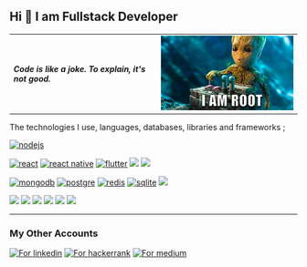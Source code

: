 ## Hi 👋 I am Fullstack Developer

<!-- <em>Code is lise a joke. To explain, it's not good.</em>
<img src="./iamroot.webp" width="300" height="auto"> -->

|                                                              |                                                      |
| ------------------------------------------------------------ | ---------------------------------------------------- |
| **<em>Code is like a joke. To explain, it's not good.</em>** | <img src="./iamroot.webp" width="300" height="auto"> |

The technologies I use, languages, databases, libraries and frameworks ;

[![nodejs](https://img.shields.io/badge/Node.js-339933?style=plastic&logo=nodedotjs&logoColor=white)](https://github.com/huseyin-ensari)

[![react](https://img.shields.io/badge/React-20232A?style=plastic&logo=react&logoColor=61DAFB)](https://github.com/huseyin-ensari)
[![react native](https://img.shields.io/badge/React_Native-20232A?style=plastic&logo=react&logoColor=61DAFB)](https://github.com/huseyin-ensari)
[![flutter](https://img.shields.io/badge/Flutter-02569B?style=plastic&logo=flutter&logoColor=white)](https://github.com/huseyin-ensari)
[![](https://img.shields.io/badge/Electron-2B2E3A?style=plastic&logo=electron&logoColor=9FEAF9)](https://github.com/huseyin-ensari)
[![](https://img.shields.io/badge/next.js-000000?style=plastic&logo=nextdotjs&logoColor=white)](https://github.com/huseyin-ensari)

[![mongodb](https://img.shields.io/badge/MongoDB-4EA94B?style=plastic&logo=mongodb&logoColor=white)](https://github.com/huseyin-ensari)
[![postgre](https://img.shields.io/badge/PostgreSQL-316192?style=plastic&logo=postgresql&logoColor=white)](https://github.com/huseyin-ensari)
[![redis](https://img.shields.io/badge/redis-%23DD0031.svg?&style=plastic&logo=redis&logoColor=white)](https://github.com/huseyin-ensari)
[![sqlite](https://img.shields.io/badge/SQLite-07405E?style=plastic&logo=sqlite&logoColor=white)](https://github.com/huseyin-ensari)
[![](https://img.shields.io/badge/firebase-ffca28?style=plastic&logo=firebase&logoColor=black)](https://github.com/huseyin-ensari)

[![](https://img.shields.io/badge/GraphQl-E10098?style=plastic&logo=graphql&logoColor=white)](https://github.com/huseyin-ensari)
[![](https://img.shields.io/badge/Linux-FCC624?style=plastic&logo=linux&logoColor=black)](https://github.com/huseyin-ensari)
[![](https://img.shields.io/badge/eslint-3A33D1?style=plastic&logo=eslint&logoColor=white)](https://github.com/huseyin-ensari)
[![](https://img.shields.io/badge/prettier-1A2C34?style=plastic&logo=prettier&logoColor=F7BA3E)](https://github.com/huseyin-ensari)
[![](https://img.shields.io/badge/Docker-2CA5E0?style=plastic&logo=docker&logoColor=white)](https://github.com/huseyin-ensari)
[![](https://img.shields.io/badge/GIT-E44C30?style=plastic&logo=git&logoColor=white)](https://github.com/huseyin-ensari)

---

### My Other Accounts

<!-- ![](https://img.shields.io/badge/YouTube-FF0000?style=for-the-badge&logo=youtube&logoColor=white) -->

[![For linkedin](https://img.shields.io/badge/LinkedIn-0077B5?style=for-the-badge&logo=linkedin&logoColor=white)](https://www.linkedin.com/in/hüseyinensari/)
[![For hackerrank](https://img.shields.io/badge/-Hackerrank-2EC866?style=for-the-badge&logo=HackerRank&logoColor=white)](https://www.hackerrank.com/hsynensari)
[![For medium](https://img.shields.io/badge/Medium-12100E?style=for-the-badge&logo=medium&logoColor=white)](https://medium.com/@hsynensari)

